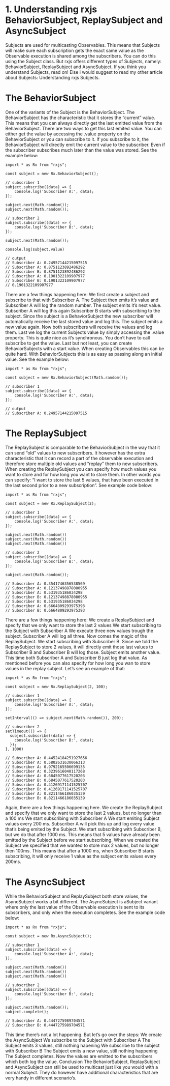 # 1. Understanding rxjs BehaviorSubject, ReplaySubject and AsyncSubject

Subjects are used for multicasting Observables. This means that Subjects will make sure each subscription gets the exact same value as the Observable execution is shared among the subscribers. You can do this using the Subject class. But rxjs offers different types of Subjects, namely: BehaviorSubject, ReplaySubject and AsyncSubject.
If you think you understand Subjects, read on! Else i would suggest to read my other article about Subjects: Understanding rxjs Subjects.

# The BehaviorSubject
One of the variants of the Subject is the BehaviorSubject. The BehaviorSubject has the characteristic that it stores the “current” value. This means that you can always directly get the last emitted value from the BehaviorSubject.
There are two ways to get this last emited value. You can either get the value by accessing the .value property on the BehaviorSubject or you can subscribe to it. If you subscribe to it, the BehaviorSubject will directly emit the current value to the subscriber. Even if the subscriber subscribes much later than the value was stored. See the example below:
```
import * as Rx from "rxjs";

const subject = new Rx.BehaviorSubject();

// subscriber 1
subject.subscribe((data) => {
    console.log('Subscriber A:', data);
});

subject.next(Math.random());
subject.next(Math.random());

// subscriber 2
subject.subscribe((data) => {
    console.log('Subscriber B:', data);
});

subject.next(Math.random());

console.log(subject.value)

// output
// Subscriber A: 0.24957144215097515
// Subscriber A: 0.8751123892486292
// Subscriber B: 0.8751123892486292
// Subscriber A: 0.1901322109907977
// Subscriber B: 0.1901322109907977
// 0.1901322109907977
```

There are a few things happening here:
We first create a subject and subscribe to that with Subscriber A. The Subject then emits it’s value and Subscriber A will log the random number.
The subject emits it’s next value. Subscriber A will log this again
Subscriber B starts with subscribing to the subject. Since the subject is a BehaviorSubject the new subscriber will automatically receive the last stored value and log this.
The subject emits a new value again. Now both subscribers will receive the values and log them.
Last we log the current Subjects value by simply accessing the .value property. This is quite nice as it’s synchronous. You don’t have to call subscribe to get the value.
Last but not least, you can create BehaviorSubjects with a start value. When creating Observables this can be quite hard. With BehaviorSubjects this is as easy as passing along an initial value. See the example below:
```
import * as Rx from "rxjs";

const subject = new Rx.BehaviorSubject(Math.random());

// subscriber 1
subject.subscribe((data) => {
    console.log('Subscriber A:', data);
});

// output
// Subscriber A: 0.24957144215097515
```
# The ReplaySubject
The ReplaySubject is comparable to the BehaviorSubject in the way that it can send “old” values to new subscribers. It however has the extra characteristic that it can record a part of the observable execution and therefore store multiple old values and “replay” them to new subscribers.
When creating the ReplaySubject you can specify how much values you want to store and for how long you want to store them. In other words you can specify: “I want to store the last 5 values, that have been executed in the last second prior to a new subscription”. See example code below:
```
import * as Rx from "rxjs";

const subject = new Rx.ReplaySubject(2);

// subscriber 1
subject.subscribe((data) => {
    console.log('Subscriber A:', data);
});

subject.next(Math.random())
subject.next(Math.random())
subject.next(Math.random())

// subscriber 2
subject.subscribe((data) => {
    console.log('Subscriber B:', data);
});

subject.next(Math.random());

// Subscriber A: 0.3541746356538569
// Subscriber A: 0.12137498878080955
// Subscriber A: 0.531935186034298
// Subscriber B: 0.12137498878080955
// Subscriber B: 0.531935186034298
// Subscriber A: 0.6664809293975393
// Subscriber B: 0.6664809293975393
```
There are a few things happening here:
We create a ReplaySubject and specify that we only want to store the last 2 values
We start subscribing to the Subject with Subscriber A
We execute three new values trough the subject. Subscriber A will log all three.
Now comes the magic of the ReplaySubject. We start subscribing with Subscriber B. Since we told the ReplaySubject to store 2 values, it will directly emit those last values to Subscriber B and Subscriber B will log those.
Subject emits another value. This time both Subscriber A and Subscriber B just log that value.
As mentioned before you can also specify for how long you wan to store values in the replay subject. Let’s see an example of that:
```
import * as Rx from "rxjs";

const subject = new Rx.ReplaySubject(2, 100);

// subscriber 1
subject.subscribe((data) => {
    console.log('Subscriber A:', data);
});

setInterval(() => subject.next(Math.random()), 200);

// subscriber 2
setTimeout(() => {
  subject.subscribe((data) => {
    console.log('Subscriber B:', data);
  });
}, 1000)

// Subscriber A: 0.44524184251927656
// Subscriber A: 0.5802631630066313
// Subscriber A: 0.9792165506699135
// Subscriber A: 0.3239616040117268
// Subscriber A: 0.6845077617520203
// Subscriber B: 0.6845077617520203
// Subscriber A: 0.41269171141525707
// Subscriber B: 0.41269171141525707
// Subscriber A: 0.8211466186035139
// Subscriber B: 0.8211466186035139
```
Again, there are a few things happening here.
We create the ReplaySubject and specify that we only want to store the last 2 values, but no longer than a 100 ms
We start subscribing with Subscriber A
We start emiting Subject values every 200 ms. Subscriber A will pick this up and log every value that’s being emited by the Subject.
We start subscribing with Subscriber B, but we do that after 1000 ms. This means that 5 values have already been emitted by the Subject before we start subscribing. When we created the Subject we specified that we wanted to store max 2 values, but no longer then 100ms. This means that after a 1000 ms, when Subscriber B starts subscribing, it will only receive 1 value as the subject emits values every 200ms.

# The AsyncSubject
While the BehaviorSubject and ReplaySubject both store values, the AsyncSubject works a bit different. The AsyncSubject is aSubject variant where only the last value of the Observable execution is sent to its subscribers, and only when the execution completes. See the example code below:
```
import * as Rx from "rxjs";

const subject = new Rx.AsyncSubject();

// subscriber 1
subject.subscribe((data) => {
    console.log('Subscriber A:', data);
});

subject.next(Math.random())
subject.next(Math.random())
subject.next(Math.random())

// subscriber 2
subject.subscribe((data) => {
    console.log('Subscriber B:', data);
});

subject.next(Math.random());
subject.complete();

// Subscriber A: 0.4447275989704571
// Subscriber B: 0.4447275989704571
```
This time there’s not a lot happening. But let’s go over the steps:
We create the AsyncSubject
We subscribe to the Subject with Subscriber A
The Subject emits 3 values, still nothing hapening
We subscribe to the subject with Subscriber B
The Subject emits a new value, still nothing happening
The Subject completes. Now the values are emitted to the subscribers which both log the value.
Conclusion
The BehaviorSubject, ReplaySubject and AsyncSubject can still be used to multicast just like you would with a normal Subject. They do however have additional characteristics that are very handy in different scenario’s.